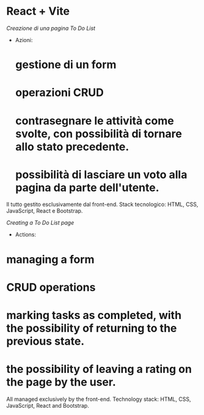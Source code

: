 # React + Vite

*Creazione di una pagina To Do List*

- Azioni: 
    # gestione di un form
    # operazioni CRUD 
    # contrasegnare le attività come svolte, con possibilità di tornare allo stato precedente.
    # possibilità di lasciare un voto alla pagina da parte dell'utente. 
    
Il tutto gestito esclusivamente dal front-end.
Stack tecnologico: HTML, CSS, JavaScript, React e Bootstrap.



*Creating a To Do List page*

- Actions:
# managing a form
# CRUD operations
# marking tasks as completed, with the possibility of returning to the previous state.
# the possibility of leaving a rating on the page by the user.

All managed exclusively by the front-end.
Technology stack: HTML, CSS, JavaScript, React and Bootstrap.